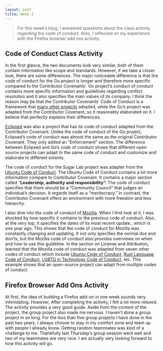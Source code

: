 ```yaml
---
layout: post
title: Week 2
---
```


> For this week’s blog, I answered questions about the class activity regarding the code of conduct. Also, I reflected on my experience with the Firefox browser add ons activity.
> 

## Code of Conduct Class Activity

In the first glance, the two documents look very similar, both of them contain information like scope and standards. However, if we take a closer look, there are some differences. The major noticeable difference is that the code of conduct for the Go project is longer and therefore more specific compared to the Contributor Covenants’. Go project’s conduct of conduct contains more specific information and guidelines regarding conflict resolution and it also specifies the main values of its company. I think the reason may be that the Contributor Covenants’ Code of Conduct is a framework that [many other projects](https://www.contributor-covenant.org/adopters/) adopted, while the Go’s project was adapted from the Contributor Covenant, so it reasonably elaborated on it. I believe that perfectly explains their differences.

 [Eclipsed](https://www.eclipse.org/org/documents/Community_Code_of_Conduct.php) was also a project that has its code of conduct adapted from the Contributor Covenant. Unlike the code of conduct of the Go project, Eclipsed’s code of conduct was almost the same as the original Contributor Covenant. They only added an “Enforcement” section. The difference between Eclipsed and Go’s code of conduct shows that different open source projects can adapt to the same code of conduct and customize and elaborate to different extents.

The code of conduct for the Sugar Lab project was adapter from the [Ubuntu Code of Conduct](https://ubuntu.com/community/code-of-conduct). The Ubuntu Code of Conduct contains a lot more information compare to Contributor Covenant. It contains a major section called “**Leadership, authority and responsibility”.** The code of conduct specifies that there should be a “Community Council” that judges an individual’s decision. It regards itself as a “meritocracy.” In contrast, the Contributor Covenant offers an environment with more freedom and less hierarchy.

I also dive into the code of conduct of [Mozilla](https://www.mozilla.org/en-US/about/governance/policies/participation/). When I first look at it, I was shocked by how specific it contains to the previous code of conduct. Also, at the very top, it specifies the dates of its most recent update., which is one year ago. This shows that the code of conduct for Mozilla was constantly changing and updating. It not only specifies the normal dos and don’ts, but the Mozilla code of conduct also provides overviews on when and how to use this guideline. In the section on License and Attribution, learned that the Mozilla code of conduct was adapted from seven other codes of conduct which include [Ubuntu Code of Conduct](https://www.ubuntu.com/about/about-ubuntu/conduct), [Rust Language Code of Conduct](https://www.rust-lang.org/conduct.html), [LGBTQ in Technology Code of Conduct](http://lgbtq.technology/coc.html), etc. This example shows that an open-source project can adapt from multiple codes of conduct.

## Firefox Browser Add Ons Activity

At first, the idea of building a Firefox add-on in one week sounds very intimidating. However, After completing the activity, I felt a lot more relaxed. The activity provides a very good guide. Aside from the content of the project, the group project also made me nervous. I haven’t done a group project in so long. For the less than five group projects I have done in the past two years, I always choose to stay in my comfort zone and team up with people I already know. Getting random teammates was kind of a challenge to me. Thankfully last Thursday’s group session went well and two of my teammates are very nice. I am actually very looking forward to how this activity will go.
